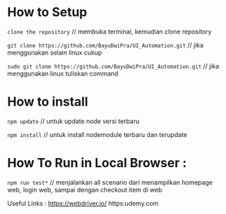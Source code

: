 # How to Setup

`clone the repository`
// membuka terminal, kemudian clone repository

`git clone https://github.com/BayuDwiPra/UI_Automation.git`
// jika menggunakan selain linux cukup

`sudo git clone https://github.com/BayuDwiPra/UI_Automation.git`
// jika menggunakan linux tuliskan command 

# How to install

`npm update`
// untuk update node versi terbaru

`npm install`
// untuk install nodemodule terbaru dan terupdate

# How To Run in Local Browser :

`npm run test*`
// menjalankan all scenario dari menampilkan homepage web, login web, sampai dengan checkout item di web

Useful Links :
https://webdriver.io/
https:udemy.com
